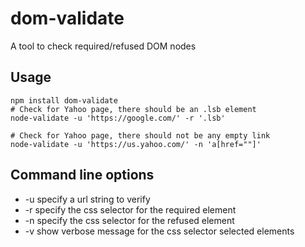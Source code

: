 # dom-validate
A tool to check required/refused DOM nodes 

## Usage

```shell
npm install dom-validate
# Check for Yahoo page, there should be an .lsb element
node-validate -u 'https://google.com/' -r '.lsb'

# Check for Yahoo page, there should not be any empty link
node-validate -u 'https://us.yahoo.com/' -n 'a[href=""]'
```

## Command line options
* -u specify a url string to verify
* -r specify the css selector for the required element
* -n specify the css selector for the refused element
* -v show verbose message for the css selector selected elements
